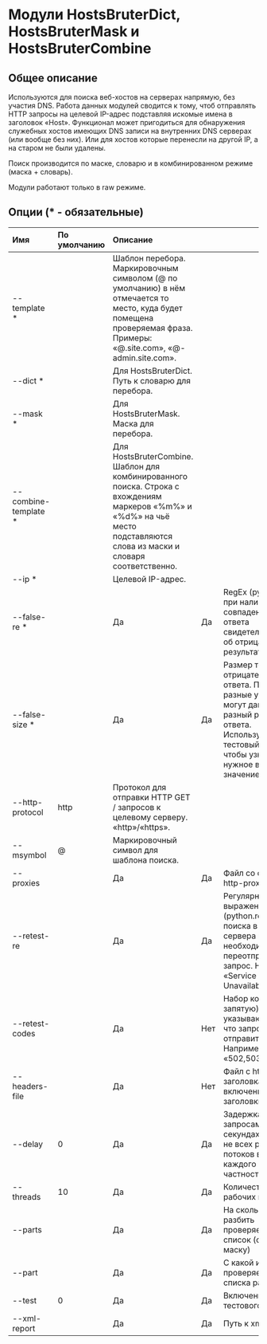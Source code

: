 # Модули HostsBruterDict, HostsBruterMask и HostsBruterCombine

## Общее описание

Используются для поиска веб-хостов на серверах напрямую, без участия DNS. Работа данных модулей сводится к тому, чтоб отправлять HTTP запросы на целевой IP-адрес подставляя искомые имена в заголовок «Host». Функционал может пригодиться для обнаружения служебных хостов имеющих DNS записи на внутренних DNS серверах \(или вообще без них\). Или для хостов которые перенесли на другой IP, а на старом не были удалены.

Поиск производится по маске, словарю и в комбинированном режиме \(маска + словарь\).

Модули работают только в raw режиме.

## Опции \(\* - обязательные\)

| Имя | По умолчанию | Описание |  |  |
| :--- | :--- | :--- | :--- | :--- |
| --template \* |  | Шаблон перебора. Маркировочным символом \(@ по умолчанию\) в нём отмечается то место, куда будет помещена проверяемая фраза. Примеры:  «@.site.com», «@-admin.site.com». |  |  |
| --dict \* |  | Для HostsBruterDict. Путь к словарю для перебора. |  |  |
| --mask \* |  | Для HostsBruterMask. Маска для перебора. |  |  |
| --combine-template \* |  | Для HostsBruterCombine. Шаблон для комбинированного поиска. Строка с вхождениям маркеров «%m%» и «%d%» на чьё место подставляются слова из маски и словаря соответственно. |  |  |
| --ip \* |  | Целевой IP-адрес. |  |  |
| --false-re \* |  | Да | Да | RegEx \(python.re\), при наличии совпадений в теле ответа свидетельствующая об отрицательном результате. |
| --false-size \* |  | Да | Да | Размер тела отрицательного ответа. Помните что разные утилиты могут давать разный размер ответа. Используйте тестовый режим чтобы узнать нужное вам значение. |
| --http-protocol | http | Протокол для отправки HTTP GET / запросов к целевому серверу. «http»/«https». |  |  |
| --msymbol | @ | Маркировочный символ для шаблона поиска. |  |  |
| --proxies |  | Да | Да | Файл со списком http-proxy. |
| --retest-re |  | Да | Да | Регулярное выражение \(python.re\) для поиска в ответе сервера признака необходимости переотправить запрос. Например «Service Temporarily Unavailable». |
| --retest-codes |  | Да | Нет | Набор кодов \(через запятую\) указывающих на то, что запрос нужно отправить заново. Например «502,503». |
| --headers-file |  | Да | Нет | Файл с http заголовками для включения в заголовки запроса. |
| --delay | 0 | Да | Да | Задержка между запросами \(в секундах\). Касается не всех рабочих потоков в целом, а каждого потока в частности. |
| --threads | 10 | Да | Да | Количество рабочих потоков |
| --parts |  | Да | Да | На сколько частей разбить проверяемый список \(словарь, маску\) |
| --part |  | Да | Да | С какой из частей проверяемого списка работаем. |
| --test | 0 | Да | Да | Включение тестового режима |
| --xml-report |  | Да | Да | Путь к xml-отчёту |

